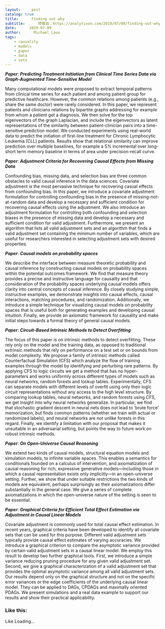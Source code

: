 ```yaml
---
layout:     post
catalog: true
title:      Finding out why
subtitle:      转载自：https://analytixon.com/2019/07/09/finding-out-why-10/
date:      2019-07-09
author:      Michael Laux
tags:
    - causality
    - models
    - paper
    - data
    - sets
---
```


***Paper***: ***Predicting Treatment Initiation from Clinical Time Series Data via Graph-Augmented Time-Sensitive Model***

Many computational models were proposed to extract temporal patterns from clinical time series for each patient and among patient group for predictive healthcare. However, the common relations among patients (e.g., share the same doctor) were rarely considered. In this paper, we represent patients and clinicians relations by bipartite graphs addressing for example from whom a patient get a diagnosis. We then solve for the top eigenvectors of the graph Laplacian, and include the eigenvectors as latent representations of the similarity between patient-clinician pairs into a time-sensitive prediction model. We conducted experiments using real-world data to predict the initiation of first-line treatment for Chronic Lymphocytic Leukemia (CLL) patients. Results show that relational similarity can improve prediction over multiple baselines, for example a 5% incremental over long-short term memory baseline in terms of area under precision-recall curve.

***Paper***: ***Adjustment Criteria for Recovering Causal Effects from Missing Data***

Confounding bias, missing data, and selection bias are three common obstacles to valid causal inference in the data sciences. Covariate adjustment is the most pervasive technique for recovering casual effects from confounding bias. In this paper, we introduce a covariate adjustment formulation for controlling confounding bias in the presence of missing-not-at-random data and develop a necessary and sufficient condition for recovering causal effects using the adjustment. We also introduce an adjustment formulation for controlling both confounding and selection biases in the presence of missing data and develop a necessary and sufficient condition for valid adjustment. Furthermore, we present an algorithm that lists all valid adjustment sets and an algorithm that finds a valid adjustment set containing the minimum number of variables, which are useful for researchers interested in selecting adjustment sets with desired properties.

***Paper***: ***Causal models on probability spaces***

We describe the interface between measure theoretic probability and causal inference by constructing causal models on probability spaces within the potential outcomes framework. We find that measure theory provides a precise and instructive language for causality and that consideration of the probability spaces underlying causal models offers clarity into central concepts of causal inference. By closely studying simple, instructive examples, we demonstrate insights into causal effects, causal interactions, matching procedures, and randomization. Additionally, we introduce a simple technique for visualizing causal models on probability spaces that is useful both for generating examples and developing causal intuition. Finally, we provide an axiomatic framework for causality and make initial steps towards a formal theory of general causal models.

***Paper***: ***Circuit-Based Intrinsic Methods to Detect Overfitting***

The focus of this paper is on intrinsic methods to detect overfitting. These rely only on the model and the training data, as opposed to traditional extrinsic methods that rely on performance on a test set or on bounds from model complexity. We propose a family of intrinsic methods called Counterfactual Simulation (CFS) which analyze the flow of training examples through the model by identifying and perturbing rare patterns. By applying CFS to logic circuits we get a method that has no hyper-parameters and works uniformly across different types of models such as neural networks, random forests and lookup tables. Experimentally, CFS can separate models with different levels of overfit using only their logic circuit representations without any access to the high level structure. By comparing lookup tables, neural networks, and random forests using CFS, we get insight into why neural networks generalize. In particular, we find that stochastic gradient descent in neural nets does not lead to ‘brute force’ memorization, but finds common patterns (whether we train with actual or randomized labels), and neural networks are not unlike forests in this regard. Finally, we identify a limitation with our proposal that makes it unsuitable in an adversarial setting, but points the way to future work on robust intrinsic methods.

***Paper***: ***On Open-Universe Causal Reasoning***

We extend two kinds of causal models, structural equation models and simulation models, to infinite variable spaces. This enables a semantics for conditionals founded on a calculus of intervention, and axiomatization of causal reasoning for rich, expressive generative models—including those in which a causal representation exists only implicitly—in an open-universe setting. Further, we show that under suitable restrictions the two kinds of models are equivalent, perhaps surprisingly as their axiomatizations differ substantially in the general case. We give a series of complete axiomatizations in which the open-universe nature of the setting is seen to be essential.

***Paper***: ***Graphical Criteria for Efficient Total Effect Estimation via Adjustment in Causal Linear Models***

Covariate adjustment is commonly used for total causal effect estimation. In recent years, graphical criteria have been developed to identify all covariate sets that can be used for this purpose. Different valid adjustment sets typically provide causal effect estimates of varying accuracies. We introduce a graphical criterion to compare the asymptotic variance provided by certain valid adjustment sets in a causal linear model. We employ this result to develop two further graphical tools. First, we introduce a simple variance reducing pruning procedure for any given valid adjustment set. Second, we give a graphical characterization of a valid adjustment set that provides the optimal asymptotic variance among all valid adjustment sets. Our results depend only on the graphical structure and not on the specific error variances or the edge coefficients of the underlying causal linear model. They can be applied to DAGs, CPDAGs and maximally oriented PDAGs. We present simulations and a real data example to support our results and show their practical applicability.

### Like this:

Like Loading...

